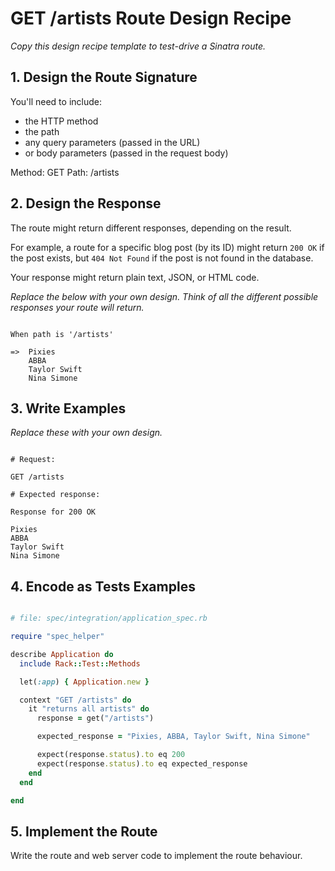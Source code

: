 # GET /artists Route Design Recipe

_Copy this design recipe template to test-drive a Sinatra route._

## 1. Design the Route Signature

You'll need to include:
  * the HTTP method
  * the path
  * any query parameters (passed in the URL)
  * or body parameters (passed in the request body)

Method: GET
Path: /artists

## 2. Design the Response

The route might return different responses, depending on the result.

For example, a route for a specific blog post (by its ID) might return `200 OK` if the post exists, but `404 Not Found` if the post is not found in the database.

Your response might return plain text, JSON, or HTML code. 

_Replace the below with your own design. Think of all the different possible responses your route will return._

```

When path is '/artists'

=>  Pixies
    ABBA
    Taylor Swift
    Nina Simone

```



## 3. Write Examples

_Replace these with your own design._

```

# Request:

GET /artists

# Expected response:

Response for 200 OK

Pixies
ABBA
Taylor Swift
Nina Simone

```


## 4. Encode as Tests Examples

```ruby

# file: spec/integration/application_spec.rb

require "spec_helper"

describe Application do
  include Rack::Test::Methods

  let(:app) { Application.new }

  context "GET /artists" do
    it "returns all artists" do
      response = get("/artists")

      expected_response = "Pixies, ABBA, Taylor Swift, Nina Simone"

      expect(response.status).to eq 200
      expect(response.status).to eq expected_response
    end
  end

end
```

## 5. Implement the Route

Write the route and web server code to implement the route behaviour.
